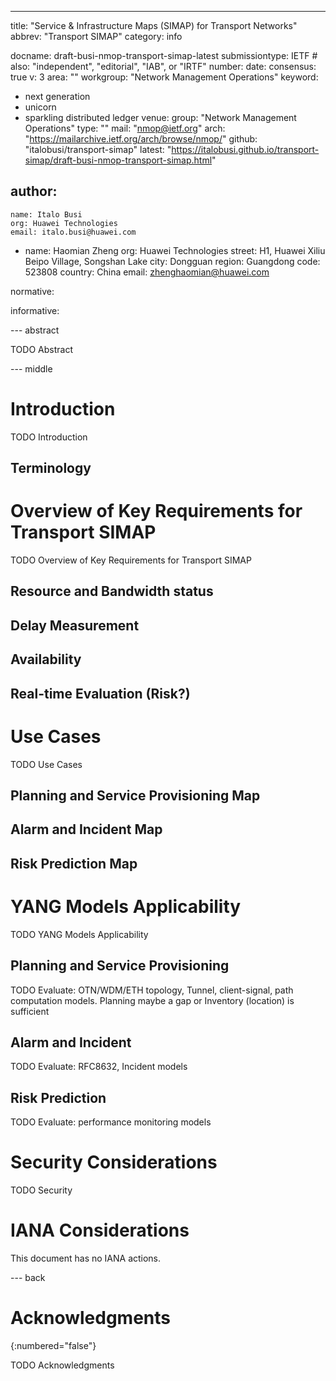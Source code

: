---
title: "Service & Infrastructure Maps (SIMAP) for Transport Networks"
abbrev: "Transport SIMAP"
category: info

docname: draft-busi-nmop-transport-simap-latest
submissiontype: IETF  # also: "independent", "editorial", "IAB", or "IRTF"
number:
date:
consensus: true
v: 3
area: ""
workgroup: "Network Management Operations"
keyword:
 - next generation
 - unicorn
 - sparkling distributed ledger
venue:
  group: "Network Management Operations"
  type: ""
  mail: "nmop@ietf.org"
  arch: "https://mailarchive.ietf.org/arch/browse/nmop/"
  github: "italobusi/transport-simap"
  latest: "https://italobusi.github.io/transport-simap/draft-busi-nmop-transport-simap.html"

author:
  -
    name: Italo Busi
    org: Huawei Technologies
    email: italo.busi@huawei.com
  -
    name: Haomian Zheng
    org: Huawei Technologies
    street: H1, Huawei Xiliu Beipo Village, Songshan Lake
    city: Dongguan
    region: Guangdong
    code: 523808
    country: China
    email: zhenghaomian@huawei.com

normative:

informative:


--- abstract

TODO Abstract


--- middle

# Introduction

TODO Introduction

## Terminology

# Overview of Key Requirements for Transport SIMAP

TODO Overview of Key Requirements for Transport SIMAP

## Resource and Bandwidth status

## Delay Measurement

## Availability

## Real-time Evaluation (Risk?)

# Use Cases

TODO Use Cases

## Planning and Service Provisioning Map

## Alarm and Incident Map

## Risk Prediction Map

# YANG Models Applicability

TODO YANG Models Applicability

## Planning and Service Provisioning

TODO Evaluate: OTN/WDM/ETH topology, Tunnel, client-signal, path computation models. Planning maybe a gap or Inventory (location) is sufficient

## Alarm and Incident

TODO Evaluate: RFC8632, Incident models

## Risk Prediction

TODO Evaluate: performance monitoring models

# Security Considerations

TODO Security

# IANA Considerations

This document has no IANA actions.


--- back

# Acknowledgments
{:numbered="false"}

TODO Acknowledgments
